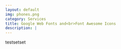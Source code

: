 ```yaml
---
layout: default
img: phones.png
category: Services
title: Google Web Fonts and<br>Font Awesome Icons
description: |
---
```

testsetset